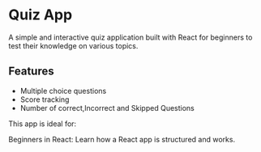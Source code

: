 # Quiz App

A simple and interactive quiz application built with React for beginners to test their knowledge on various topics.

## Features

- Multiple choice questions
- Score tracking
- Number of correct,Incorrect and Skipped Questions

This app is ideal for:

Beginners in React: Learn how a React app is structured and works.
